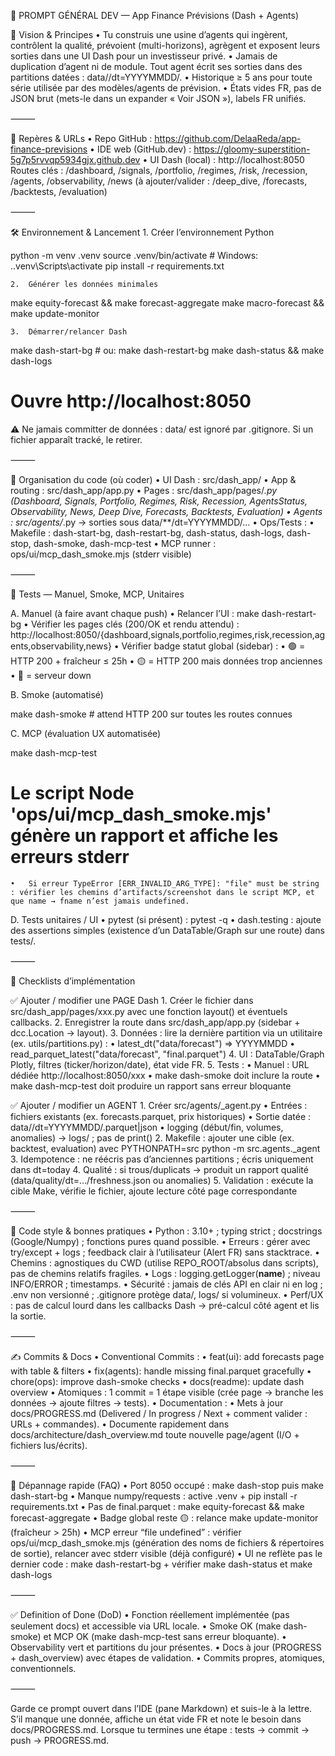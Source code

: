 📣 PROMPT GÉNÉRAL DEV — App Finance Prévisions (Dash + Agents)

🎯 Vision & Principes
	•	Tu construis une usine d’agents qui ingèrent, contrôlent la qualité, prévoient (multi-horizons), agrègent et exposent leurs sorties dans une UI Dash pour un investisseur privé.
	•	Jamais de duplication d’agent ni de module. Tout agent écrit ses sorties dans des partitions datées : data/<domaine>/dt=YYYYMMDD/<fichier>.
	•	Historique ≥ 5 ans pour toute série utilisée par des modèles/agents de prévision.
	•	États vides FR, pas de JSON brut (mets-le dans un expander « Voir JSON »), labels FR unifiés.

⸻

🧭 Repères & URLs
	•	Repo GitHub : https://github.com/DelaaReda/app-finance-previsions
	•	IDE web (GitHub.dev) : https://gloomy-superstition-5g7p5rvvqp5934gjx.github.dev
	•	UI Dash (local) : http://localhost:8050
Routes clés : /dashboard, /signals, /portfolio, /regimes, /risk, /recession, /agents, /observability, /news
(à ajouter/valider : /deep_dive, /forecasts, /backtests, /evaluation)

⸻

🛠️ Environnement & Lancement
	1.	Créer l’environnement Python

python -m venv .venv
source .venv/bin/activate     # Windows: .\.venv\Scripts\activate
pip install -r requirements.txt

	2.	Générer les données minimales

make equity-forecast && make forecast-aggregate
make macro-forecast && make update-monitor

	3.	Démarrer/relancer Dash

make dash-start-bg         # ou: make dash-restart-bg
make dash-status && make dash-logs
# Ouvre http://localhost:8050

⚠️ Ne jamais committer de données : data/ est ignoré par .gitignore. Si un fichier apparaît tracké, le retirer.

⸻

📁 Organisation du code (où coder)
	•	UI Dash : src/dash_app/
	•	App & routing : src/dash_app/app.py
	•	Pages : src/dash_app/pages/*.py (Dashboard, Signals, Portfolio, Regimes, Risk, Recession, AgentsStatus, Observability, News, Deep Dive, Forecasts, Backtests, Evaluation)
	•	Agents : src/agents/*.py → sorties sous data/**/dt=YYYYMMDD/…
	•	Ops/Tests :
	•	Makefile : dash-start-bg, dash-restart-bg, dash-status, dash-logs, dash-stop, dash-smoke, dash-mcp-test
	•	MCP runner : ops/ui/mcp_dash_smoke.mjs (stderr visible)

⸻

🧪 Tests — Manuel, Smoke, MCP, Unitaires

A. Manuel (à faire avant chaque push)
	•	Relancer l’UI : make dash-restart-bg
	•	Vérifier les pages clés (200/OK et rendu attendu) :
http://localhost:8050/{dashboard,signals,portfolio,regimes,risk,recession,agents,observability,news}
	•	Vérifier badge statut global (sidebar) :
	•	🟢 = HTTP 200 + fraîcheur ≤ 25h
	•	🟡 = HTTP 200 mais données trop anciennes
	•	🔴 = serveur down

B. Smoke (automatisé)

make dash-smoke   # attend HTTP 200 sur toutes les routes connues

C. MCP (évaluation UX automatisée)

make dash-mcp-test
# Le script Node 'ops/ui/mcp_dash_smoke.mjs' génère un rapport et affiche les erreurs stderr

	•	Si erreur TypeError [ERR_INVALID_ARG_TYPE]: "file" must be string : vérifier les chemins d’artifacts/screenshot dans le script MCP, et que name → fname n’est jamais undefined.

D. Tests unitaires / UI
	•	pytest (si présent) : pytest -q
	•	dash.testing : ajoute des assertions simples (existence d’un DataTable/Graph sur une route) dans tests/.

⸻

🧩 Checklists d’implémentation

✅ Ajouter / modifier une PAGE Dash
	1.	Créer le fichier dans src/dash_app/pages/xxx.py avec une fonction layout() et éventuels callbacks.
	2.	Enregistrer la route dans src/dash_app/app.py (sidebar + dcc.Location → layout).
	3.	Données : lire la dernière partition via un utilitaire (ex. utils/partitions.py) :
	•	latest_dt("data/forecast") ⇒ YYYYMMDD
	•	read_parquet_latest("data/forecast", "final.parquet")
	4.	UI : DataTable/Graph Plotly, filtres (ticker/horizon/date), état vide FR.
	5.	Tests :
	•	Manuel : URL dédiée http://localhost:8050/xxx
	•	make dash-smoke doit inclure la route
	•	make dash-mcp-test doit produire un rapport sans erreur bloquante

✅ Ajouter / modifier un AGENT
	1.	Créer src/agents/<nom>_agent.py
	•	Entrées : fichiers existants (ex. forecasts.parquet, prix historiques)
	•	Sortie datée : data/<domaine>/dt=YYYYMMDD/<nom>.parquet|json
	•	logging (début/fin, volumes, anomalies) → logs/ ; pas de print()
	2.	Makefile : ajouter une cible (ex. backtest, evaluation) avec PYTHONPATH=src python -m src.agents.<nom>_agent
	3.	Idempotence : ne réécris pas d’anciennes partitions ; écris uniquement dans dt=today
	4.	Qualité : si trous/duplicats → produit un rapport qualité (data/quality/dt=…/freshness.json ou anomalies)
	5.	Validation : exécute la cible Make, vérifie le fichier, ajoute lecture côté page correspondante

⸻

🧹 Code style & bonnes pratiques
	•	Python : 3.10+ ; typing strict ; docstrings (Google/Numpy) ; fonctions pures quand possible.
	•	Erreurs : gérer avec try/except + logs ; feedback clair à l’utilisateur (Alert FR) sans stacktrace.
	•	Chemins : agnostiques du CWD (utilise REPO_ROOT/absolus dans scripts), pas de chemins relatifs fragiles.
	•	Logs : logging.getLogger(__name__) ; niveau INFO/ERROR ; timestamps.
	•	Sécurité : jamais de clés API en clair ni en log ; .env non versionné ; .gitignore protège data/, logs/ si volumineux.
	•	Perf/UX : pas de calcul lourd dans les callbacks Dash → pré-calcul côté agent et lis la sortie.

⸻

✍️ Commits & Docs
	•	Conventional Commits :
	•	feat(ui): add forecasts page with table & filters
	•	fix(agents): handle missing final.parquet gracefully
	•	chore(ops): improve dash-smoke checks
	•	docs(readme): update dash overview
	•	Atomiques : 1 commit = 1 étape visible (crée page → branche les données → ajoute filtres → tests).
	•	Documentation :
	•	Mets à jour docs/PROGRESS.md (Delivered / In progress / Next + comment valider : URLs + commandes).
	•	Documente rapidement dans docs/architecture/dash_overview.md toute nouvelle page/agent (I/O + fichiers lus/écrits).

⸻

🧯 Dépannage rapide (FAQ)
	•	Port 8050 occupé : make dash-stop puis make dash-start-bg
	•	Manque numpy/requests : active .venv + pip install -r requirements.txt
	•	Pas de final.parquet : make equity-forecast && make forecast-aggregate
	•	Badge global reste 🟡 : relance make update-monitor (fraîcheur > 25h)
	•	MCP erreur “file undefined” : vérifier ops/ui/mcp_dash_smoke.mjs (génération des noms de fichiers & répertoires de sortie), relancer avec stderr visible (déjà configuré)
	•	UI ne reflète pas le dernier code : make dash-restart-bg + vérifier make dash-status et make dash-logs

⸻

✅ Definition of Done (DoD)
	•	Fonction réellement implémentée (pas seulement docs) et accessible via URL locale.
	•	Smoke OK (make dash-smoke) et MCP OK (make dash-mcp-test sans erreur bloquante).
	•	Observability vert et partitions du jour présentes.
	•	Docs à jour (PROGRESS + dash_overview) avec étapes de validation.
	•	Commits propres, atomiques, conventionnels.

⸻

Garde ce prompt ouvert dans l’IDE (pane Markdown) et suis-le à la lettre. S’il manque une donnée, affiche un état vide FR et note le besoin dans docs/PROGRESS.md. Lorsque tu termines une étape : tests → commit → push → PROGRESS.md.